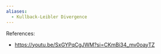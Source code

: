 ```yaml
---
aliases:
  - Kullback-Leibler Divergence
---
```

References:
- https://youtu.be/SxGYPqCgJWM?si=CKmBi34_mv0oayTZ